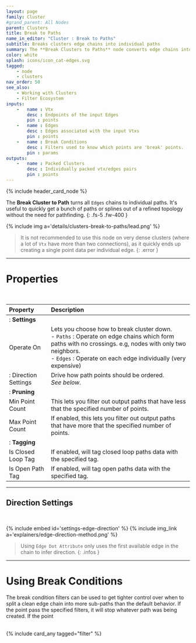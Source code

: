 ```yaml
---
layout: page
family: Cluster
#grand_parent: All Nodes
parent: Clusters
title: Break to Paths
name_in_editor: "Cluster : Break to Paths"
subtitle: Breaks clusters edge chains into individual paths
summary: The **Break Clusters to Paths** node converts edge chains into individual paths, offering a quick way to extract paths or splines from a refined topology without requiring complex pathfinding, but is less suited for dense clusters with highly connected vertices.
color: white
splash: icons/icon_cat-edges.svg
tagged: 
    - node
    - clusters
nav_order: 50
see_also:
    - Working with Clusters
    - Filter Ecosystem
inputs:
    -   name : Vtx
        desc : Endpoints of the input Edges
        pin : points
    -   name : Edges
        desc : Edges associated with the input Vtxs
        pin : points
    -   name : Break Conditions
        desc : Filters used to know which points are 'break' points.
        pin : params
outputs:
    -   name : Packed Clusters
        desc : Individually packed vtx/edges pairs
        pin : points
---
```


{% include header_card_node %}

The **Break Cluster to Path** turns all `Edges` chains to individual paths. It's useful to quickly get a bunch of paths or splines out of a refined topology without the need for pathfinding.
{: .fs-5 .fw-400 } 

{% include img a='details/clusters-break-to-paths/lead.png' %}

> It is not recommended to use this node on very dense clusters (where a lot of `Vtx` have more than two connections), as it quickly ends up creating a single point data per individual edge.
{: .error }

---
# Properties
<br>

| Property       | Description          |
|:-------------|:------------------|
|: **Settings** ||
| Operate On           | Lets you choose how to break cluster down.<br>- `Paths` : Operate on edge chains which form paths with no crossings.  e.g, nodes with only two neighbors.<br>- `Edges` : Operate on each edge individually (very expensive)  |
|: Direction Settings | Drive how path points should be ordered.<br>*See below.* |
|: **Pruning** ||
| Min Point Count | This lets you filter out output paths that have less that the specified number of points. |
| Max Point Count | If enabled, this lets you filter out output paths that have more that the specified number of points. |
|: **Tagging** ||
| Is Closed Loop Tag | If enabled, will tag closed loop paths data with the specified tag. |
| Is Open Path Tag | If enabled, will tag open paths data with the specified tag. |

---
## Direction Settings
<br>

{% include embed id='settings-edge-direction' %}
{% include img_link a='explainers/edge-direction-method.png' %}

> Using `Edge Dot Attribute` only uses the first available edge in the chain to infer direction.
{: .infos }

---
# Using Break Conditions

The break condition filters can be used to get tighter control over when to split a clean edge chain into more sub-paths than the default behavior. If the point pass the specified filters, it will stop whatever path was being created. If the point 

<br>
{% include card_any tagged="filter" %}